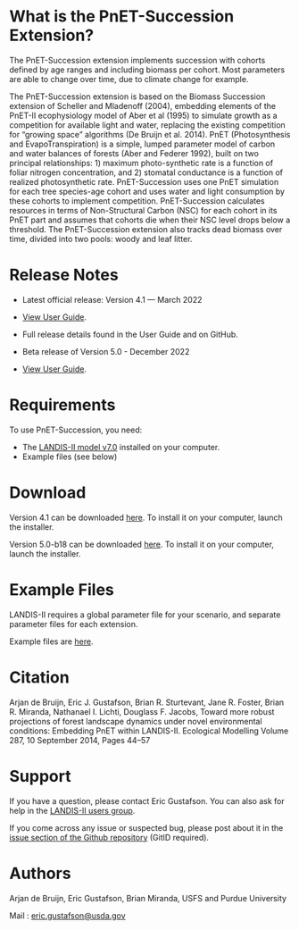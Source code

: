 # What is the PnET-Succession Extension?

The  PnET-Succession extension implements succession with cohorts defined by age ranges and including biomass per cohort. Most parameters are able to change over time, due to climate change for example.

The PnET-Succession extension is based on the Biomass Succession extension of Scheller and Mladenoff (2004), embedding elements of the PnET-II ecophysiology model of Aber et al (1995) to simulate growth as a competition for available light and water, replacing the existing competition for “growing space” algorithms (De Bruijn et al. 2014). PnET (Photosynthesis and EvapoTranspiration) is a simple, lumped parameter model of carbon and water balances of forests (Aber and Federer 1992), built on two principal relationships: 1) maximum photo-synthetic rate is a function of foliar nitrogen concentration, and 2) stomatal conductance is a function of realized photosynthetic rate. PnET-Succession uses one PnET simulation for each tree species-age cohort and uses water and light consumption by these cohorts to implement competition. PnET-Succession calculates resources in terms of Non-Structural Carbon (NSC) for each cohort in its PnET part and assumes that cohorts die when their NSC level drops below a threshold. The PnET-Succession extension also tracks dead biomass over time, divided into two pools: woody and leaf litter.

# Release Notes

- Latest official release: Version 4.1 — March 2022
- [View User Guide](https://github.com/LANDIS-II-Foundation/Extension-PnET-Succession/blob/master/deploy/docs/LANDIS-II%20PnET-Succession%20v4.1%20User%20Guide.pdf).
- Full release details found in the User Guide and on GitHub.

- Beta release of Version 5.0 - December 2022
- [View User Guide](https://github.com/LANDIS-II-Foundation/Extension-PnET-Succession/blob/master/deploy/docs/LANDIS-II%20PnET-Succession%20v5.0b18%20User%20Guide.pdf).


# Requirements

To use PnET-Succession, you need:

- The [LANDIS-II model v7.0](http://www.landis-ii.org/install) installed on your computer.
- Example files (see below)

# Download

Version 4.1 can be downloaded [here](https://github.com/LANDIS-II-Foundation/Extension-PnET-Succession/blob/master/deploy/installer/LANDIS-II-V7%20PnET-Succession%204.1-RC1-setup.exe). To install it on your computer, launch the installer.

Version 5.0-b18 can be downloaded [here](https://github.com/LANDIS-II-Foundation/Extension-PnET-Succession/blob/master/deploy/installer/LANDIS-II-V7%20PnET-Succession%205.0-b18-setup.exe). To install it on your computer, launch the installer.


# Example Files

LANDIS-II requires a global parameter file for your scenario, and separate parameter files for each extension.

Example files are [here](https://github.com/LANDIS-II-Foundation/Extension-PnET-Succession/tree/master/deploy/examples/biomass-Pnet-succession-example/PnET-succession-example.zip).

# Citation

Arjan de Bruijn, Eric J. Gustafson, Brian R. Sturtevant, Jane R. Foster, Brian R. Miranda, Nathanael I. Lichti, Douglass F. Jacobs, Toward more robust projections of forest landscape dynamics under novel environmental conditions: Embedding PnET within LANDIS-II. Ecological Modelling Volume 287, 10 September 2014, Pages 44–57

# Support

If you have a question, please contact Eric Gustafson. 
You can also ask for help in the [LANDIS-II users group](http://www.landis-ii.org/users).

If you come across any issue or suspected bug, please post about it in the [issue section of the Github repository](https://github.com/LANDIS-II-Foundation/Extension-PnET-Succession/issues) (GitID required).

# Authors

Arjan de Bruijn, Eric Gustafson, Brian Miranda, USFS and Purdue University

Mail : eric.gustafson@usda.gov
